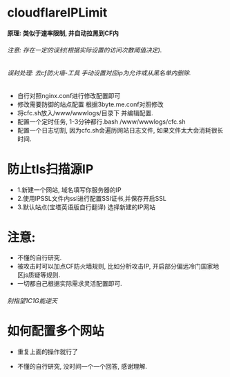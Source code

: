 # cloudflareIPLimit
#### 原理: 类似于速率限制, 并自动拉黑到CF内
###### 注意: 存在一定的误封(根据实际设置的访问次数阈值决定).
###### 误封处理: 去cf防火墙-工具 手动设置对应ip为允许或从黑名单内删除.

* 自行对照nginx.conf进行修改配置即可
* 修改需要防御的站点配置 根据3byte.me.conf对照修改
* 将cfc.sh放入/www/wwwlogs/目录下 并编辑配置.
* 配置一个定时任务, 1-3分钟都行.bash /www/wwwlogs/cfc.sh
* 配置一个日志切割, 因为cfc.sh会遍历网站日志文件, 如果文件太大会消耗很长时间.


# 防止tls扫描源IP
* 1.新建一个网站, 域名填写你服务器的IP
* 2.使用IPSSL文件内ssl进行配置SSl证书,并保存开启SSL
* 3.默认站点(宝塔英语版自行翻译) 选择新建的IP网站

# 注意:
* 不懂的自行研究.
* 被攻击时可以加点CF防火墙规则, 比如分析攻击IP, 开启部分偏远冷门国家地区js质疑等规则.
* 一切都自己根据实际需求灵活配置即可.
###### 别指望1C1G能逆天


# 如何配置多个网站

* 重复上面的操作就行了

* 不懂的自行研究, 没时间一个一个回答, 感谢理解.

